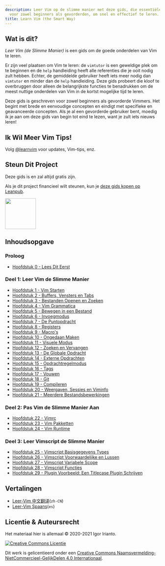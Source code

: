 ```yaml
---
description: Leer Vim op de slimme manier met deze gids, die essentiële functies belicht
  voor zowel beginners als gevorderden, om snel en effectief te leren.
title: Learn Vim (the Smart Way)
---
```


## Wat is dit?

_Leer Vim (de Slimme Manier)_ is een gids om de goede onderdelen van Vim te leren.

Er zijn veel plaatsen om Vim te leren: de `vimtutor` is een geweldige plek om te beginnen en de `help` handleiding heeft alle referenties die je ooit nodig zult hebben. Echter, de gemiddelde gebruiker heeft iets meer nodig dan `vimtutor` en minder dan de `help` handleiding. Deze gids probeert die kloof te overbruggen door alleen de belangrijkste functies te benadrukken om de meest nuttige onderdelen van Vim in de kortst mogelijke tijd te leren.

Deze gids is geschreven voor zowel beginners als gevorderde Vimmers. Het begint met brede en eenvoudige concepten en eindigt met specifieke en geavanceerde concepten. Als je al een gevorderde gebruiker bent, moedig ik je aan om deze gids van begin tot eind te lezen, want je zult iets nieuws leren!

## Ik Wil Meer Vim Tips!

Volg [@learnvim](https://twitter.com/learnvim) voor updates, Vim-tips, enz.

## Steun Dit Project

Deze gids is en zal altijd gratis zijn.

Als je dit project financieel wilt steunen, kun je [deze gids kopen op Leanpub](https://leanpub.com/learnvim).

<a href="https://leanpub.com/learnvim"><img src="/vim/images/learn-vim-cover.png" width="100"></a>

## Inhoudsopgave

### Proloog

- [Hoofdstuk 0 - Lees Dit Eerst](ch00_read_this_first)

### Deel 1: Leer Vim de Slimme Manier

- [Hoofdstuk 1 - Vim Starten](ch01_starting_vim)
- [Hoofdstuk 2 - Buffers, Vensters en Tabs](ch02_buffers_windows_tabs)
- [Hoofdstuk 3 - Bestanden Openen en Zoeken](ch03_searching_files)
- [Hoofdstuk 4 - Vim Grammatica](ch04_vim_grammar)
- [Hoofdstuk 5 - Bewegen in een Bestand](ch05_moving_in_file)
- [Hoofdstuk 6 - Invoegmodus](ch06_insert_mode)
- [Hoofdstuk 7 - De Puntopdracht](ch07_the_dot_command)
- [Hoofdstuk 8 - Registers](ch08_registers)
- [Hoofdstuk 9 - Macro's](ch09_macros)
- [Hoofdstuk 10 - Ongedaan Maken](ch10_undo)
- [Hoofdstuk 11 - Visuele Modus](ch11_visual_mode)
- [Hoofdstuk 12 - Zoeken en Vervangen](ch12_search_and_substitute)
- [Hoofdstuk 13 - De Globale Opdracht](ch13_the_global_command)
- [Hoofdstuk 14 - Externe Opdrachten](ch14_external_commands)
- [Hoofdstuk 15 - Opdrachtregelmodus](ch15_command-line_mode)
- [Hoofdstuk 16 - Tags](ch16_tags)
- [Hoofdstuk 17 - Vouwen](ch17_fold)
- [Hoofdstuk 18 - Git](ch18_git)
- [Hoofdstuk 19 - Compileren](ch19_compile)
- [Hoofdstuk 20 - Weergaven, Sessies en Viminfo](ch20_views_sessions_viminfo)
- [Hoofdstuk 21 - Meerdere Bestandsbewerkingen](ch21_multiple_file_operations)

### Deel 2: Pas Vim de Slimme Manier Aan

- [Hoofdstuk 22 - Vimrc](ch22_vimrc)
- [Hoofdstuk 23 - Vim Pakketten](ch23_vim_packages)
- [Hoofdstuk 24 - Vim Runtime](ch24_vim_runtime)

### Deel 3: Leer Vimscript de Slimme Manier

- [Hoofdstuk 25 - Vimscript Basisgegevens Types](ch25_vimscript_basic_data_types)
- [Hoofdstuk 26 - Vimscript Voorwaardelijke en Lussen](ch26_vimscript_conditionals_and_loops)
- [Hoofdstuk 27 - Vimscript Variabele Scope](ch27_vimscript_variable_scopes)
- [Hoofdstuk 28 - Vimscript Functies](ch28_vimscript_functions)
- [Hoofdstuk 29 - Plugin Voorbeeld: Een Titlecase Plugin Schrijven](ch29_plugin_example_writing-a-titlecase-plugin)

## Vertalingen

- [Leer-Vim 中文翻译](https://github.com/wsdjeg/Learn-Vim_zh_cn)(`zh-CN`)
- [Leer-Vim Spaans](https://github.com/victorhck/learn-Vim-es)(`es`)

## Licentie & Auteursrecht

Het materiaal hier is allemaal © 2020-2021 Igor Irianto.

<a rel="license" href="http://creativecommons.org/licenses/by-nc-sa/4.0/"><img alt="Creative Commons Licentie" style="border-width:0" src="https://licensebuttons.net/l/by-nc-sa/4.0/88x31.png" /></a><br />

Dit werk is gelicentieerd onder een <a rel="license" href="http://creativecommons.org/licenses/by-nc-sa/4.0/">Creative Commons Naamsvermelding-NietCommercieel-GelijkDelen 4.0 Internationaal</a>.
